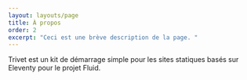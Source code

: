 ```yaml
---
layout: layouts/page
title: À propos
order: 2
excerpt: "Ceci est une brève description de la page. "
---
```

Trivet est un kit de démarrage simple pour les sites statiques basés sur Eleventy pour le projet Fluid.
